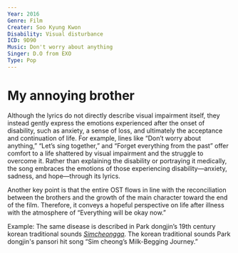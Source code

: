 ```yaml
---
Year: 2016
Genre: Film
Creater: Soo Kyung Kwon
Disability: Visual disturbance
ICD: 9D90
Music: Don't worry about anything
Singer: D.O from EXO
Type: Pop
---
```


# My annoying brother

Although the lyrics do not directly describe visual impairment itself, they instead gently express the emotions experienced after the onset of disability, such as anxiety, a sense of loss, and ultimately the acceptance and continuation of life. For example, lines like “Don’t worry about anything,” “Let’s sing together,” and “Forget everything from the past” offer comfort to a life shattered by visual impairment and the struggle to overcome it. Rather than explaining the disability or portraying it medically, the song embraces the emotions of those experiencing disability—anxiety, sadness, and hope—through its lyrics.

Another key point is that the entire OST flows in line with the reconciliation between the brothers and the growth of the main character toward the end of the film. Therefore, it conveys a hopeful perspective on life after illness with the atmosphere of “Everything will be okay now.”

Example: The same disease is described in Park dongjin’s 19th century korean traditional sounds [*Simcheongga*](ahn_ryeogyeong.md). The korean traditional sounds Park dongjin's pansori hit song “Sim cheong’s Milk-Begging Journey.”
